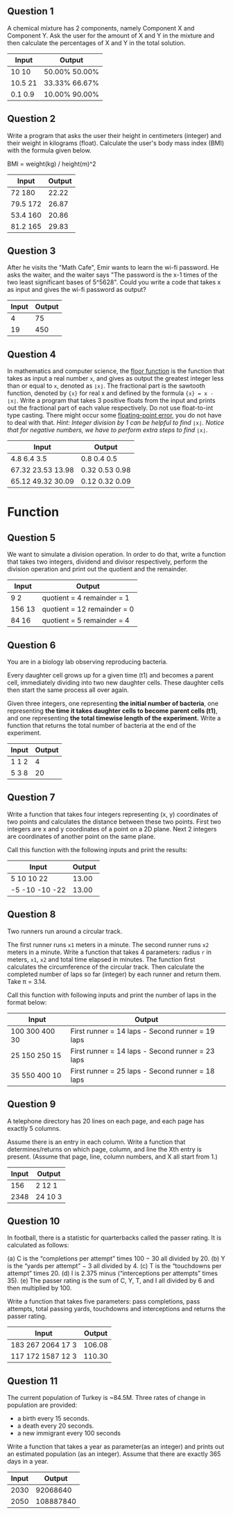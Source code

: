 ## Question 1

A chemical mixture has 2 components, namely Component X and Component Y. Ask the user for the amount of X and Y in the mixture and then calculate the percentages of X and Y in the total solution.

| Input   | Output        |
| ------- | ------------- |
| 10 10   | 50.00% 50.00% |
| 10.5 21 | 33.33% 66.67% |
| 0.1 0.9 | 10.00% 90.00% |

## Question 2

Write a program that asks the user their height in centimeters (integer) and their weight in kilograms (float). Calculate the user's body mass index (BMI) with the formula given below.

BMI = weight(kg) / height(m)^2

| Input    | Output |
| -------- | ------ |
| 72 180   | 22.22  |
| 79.5 172 | 26.87  |
| 53.4 160 | 20.86  |
| 81.2 165 | 29.83  |

## Question 3

After he visits the "Math Cafe", Emir wants to learn the wi-fi password. He asks the waiter, and the waiter says "The password is the x-1 times of the two least significant bases of 5^5628". Could you write a code that takes x as input and gives the wi-fi password as output?

| Input | Output |
| ----- | ------ |
| 4     | 75     |
| 19    | 450    |

## Question 4

In mathematics and computer science, the [floor function](https://en.wikipedia.org/wiki/Floor_and_ceiling_functions) is the function that takes as input a real number `x`, and gives as output the greatest integer less than or equal to `x`, denoted as `⌊x⌋`. The fractional part is the sawtooth function, denoted by `{x}` for real x and defined by the formula `{x} = x - ⌊x⌋`. Write a program that takes 3 positive floats from the input and prints out the fractional part of each value respectively. Do not use float-to-int type casting. There might occur some [floating-point error](https://www.geeksforgeeks.org/floating-point-error-in-python/), you do not have to deal with that.
*Hint: Integer division by 1 can be helpful to find* `⌊x⌋`*. Notice that for negative numbers, we have to perform extra steps to find* `⌊x⌋`.

| Input             | Output         |
| ----------------- | -------------- |
| 4.8 6.4 3.5       | 0.8 0.4 0.5    |
| 67.32 23.53 13.98 | 0.32 0.53 0.98 |
| 65.12 49.32 30.09 | 0.12 0.32 0.09 |

# Function

## Question 5

We want to simulate a division operation. In order to do that, write a function that takes two integers, dividend and divisor respectively, perform the division operation and print out the quotient and the remainder.

| Input  | Output                      |
| ------ | --------------------------- |
| 9 2    | quotient = 4 remainder = 1  |
| 156 13 | quotient = 12 remainder = 0 |
| 84 16  | quotient = 5 remainder = 4  |

## Question 6

You are in a biology lab observing reproducing bacteria.

Every daughter cell grows up for a given time (t1) and becomes a parent cell, immediately dividing into two new daughter cells. These daughter cells then start the same process all over again.

Given three integers, one representing **the initial number of bacteria**, one representing **the time it takes daughter cells to become parent cells (t1)**, and one representing **the total timewise length of the experiment.** Write a function that returns the total number of bacteria at the end of the experiment.

| Input | Output |
| ----- | ------ |
| 1 1 2 | 4      |
| 5 3 8 | 20     |

## Question 7

Write a function that takes four integers representing (x, y) coordinates of two points and calculates the distance between these two points. First two integers are x and y coordinates of a point on a 2D plane. Next 2 integers are coordinates of another point on the same plane.

Call this function with the following inputs and print the results:

| Input          | Output |
| -------------- | ------ |
| 5 10 10 22     | 13.00  |
| -5 -10 -10 -22 | 13.00  |

## Question 8

Two runners run around a circular track. 

The first runner runs `x1` meters in a minute. The second runner runs `x2` meters in a minute. Write a function that takes 4 parameters: radius `r` in meters, `x1`, `x2` and total time elapsed in minutes. The function first calculates the circumference of the circular track. Then calculate the completed number of laps so far (integer) by each runner and return them. Take π = 3.14.

Call this function with following inputs and print the number of laps in the format below:

| Input          | Output                                           |
| -------------- | ------------------------------------------------ |
| 100 300 400 30 | First runner = 14 laps - Second runner = 19 laps |
| 25 150 250 15  | First runner = 14 laps - Second runner = 23 laps |
| 35 550 400 10  | First runner = 25 laps - Second runner = 18 laps |

## Question 9

A telephone directory has 20 lines on each page, and each page has exactly 5 columns.

Assume there is an entry in each column. Write a function that determines/returns on which page, column, and line the Xth entry is present. (Assume that page, line, column numbers, and X all start from 1.)

| Input | Output  |
| ----- | ------- |
| 156   | 2 12 1  |
| 2348  | 24 10 3 |

## Question 10

In football, there is a statistic for quarterbacks called the passer rating. It is calculated as follows:

(a) C is the “completions per attempt” times 100 − 30 all divided by 20.
(b) Y is the “yards per attempt” − 3 all divided by 4.
(c) T is the “touchdowns per attempt” times 20.
(d) I is 2.375 minus (“interceptions per attempts” times 35).
(e) The passer rating is the sum of C, Y, T, and I all divided by 6 and then multiplied
by 100.

Write a function that takes five parameters: pass completions, pass attempts, total passing yards, touchdowns  and interceptions and returns the passer rating.

| Input             | Output |
| ----------------- | ------ |
| 183 267 2064 17 3 | 106.08 |
| 117 172 1587 12 3 | 110.30 |

## Question 11

The current population of Turkey is ~84.5M.
Three rates of change in population are provided:

* a birth every 15 seconds.
* a death every 20 seconds.
* a new immigrant every 100 seconds

Write a function that takes a year as parameter(as an integer) and prints out an estimated population (as an integer). Assume that there are exactly 365 days in a year.

| Input | Output    |
| ----- | --------- |
| 2030  | 92068640  |
| 2050  | 108887840 |
